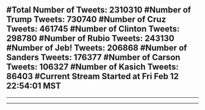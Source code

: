 #Total Number of Tweets: 2310310 
#Number of Trump Tweets: 730740
#Number of Cruz Tweets: 461745
#Number of Clinton Tweets: 298780
#Number of Rubio Tweets: 243130
#Number of Jeb! Tweets: 206868
#Number of Sanders Tweets: 176377
#Number of Carson Tweets: 106327
#Number of Kasich Tweets: 86403
#Current Stream Started at Fri Feb 12 22:54:01 MST
---
---
---
